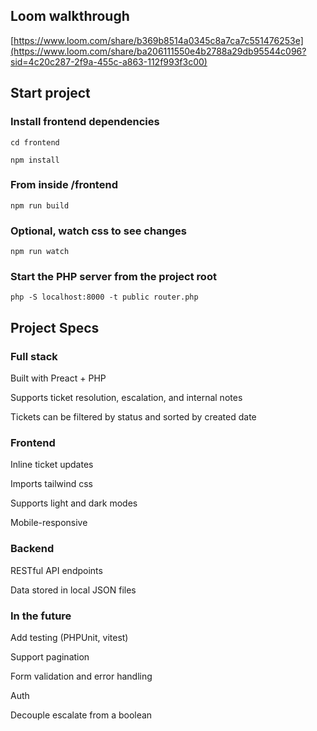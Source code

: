 ## Loom walkthrough
[https://www.loom.com/share/b369b8514a0345c8a7ca7c551476253e](https://www.loom.com/share/ba206111550e4b2788a29db95544c096?sid=4c20c287-2f9a-455c-a863-112f993f3c00)

## Start project

### Install frontend dependencies
`cd frontend`

`npm install`

### From inside /frontend
`npm run build`

### Optional, watch css to see changes
`npm run watch`

### Start the PHP server from the project root
`php -S localhost:8000 -t public router.php`

## Project Specs

### Full stack
Built with Preact + PHP

Supports ticket resolution, escalation, and internal notes

Tickets can be filtered by status and sorted by created date

### Frontend
Inline ticket updates

Imports tailwind css

Supports light and dark modes

Mobile-responsive


### Backend
RESTful API endpoints

Data stored in local JSON files

### In the future
Add testing (PHPUnit, vitest)

Support pagination

Form validation and error handling

Auth

Decouple escalate from a boolean
